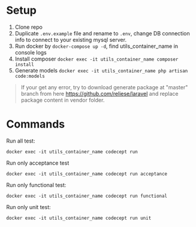 # Setup

1. Clone repo
2. Duplicate ```.env.example``` file and rename to ```.env```, change DB connection info to connect to your existing mysql server.
3. Run docker by ```docker-compose up -d```, find utils_container_name in console logs
4. Install composer ```docker exec -it utils_container_name composer install```
5. Generate models ```docker exec -it utils_container_name php artisan code:models```
> If your get any error, try to download generate package at "master" branch from here https://github.com/reliese/laravel and replace package content in vendor folder.

# Commands

Run all test:
```
docker exec -it utils_container_name codecept run
```

Run only acceptance test
```
docker exec -it utils_container_name codecept run acceptance
```

Run only functional test:
```
docker exec -it utils_container_name codecept run functional
```

Run only unit test:
```
docker exec -it utils_container_name codecept run unit
```

